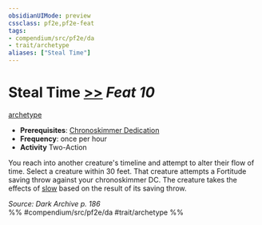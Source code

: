 ```yaml
---
obsidianUIMode: preview
cssclass: pf2e,pf2e-feat
tags:
- compendium/src/pf2e/da
- trait/archetype
aliases: ["Steal Time"]
---
```

# Steal Time  [>>](../../rules/core-rulebook/chapter-9-playing-the-game.md#Actions "Two-Action") *Feat 10*  
[archetype](../../rules/traits/archetype.md)  

- **Prerequisites**: [Chronoskimmer Dedication](chronoskimmer-dedication-da.md)
- **Frequency**: once per hour
- **Activity** Two-Action

You reach into another creature's timeline and attempt to alter their flow of time. Select a creature within 30 feet. That creature attempts a Fortitude saving throw against your chronoskimmer DC. The creature takes the effects of [slow](../spells/slow.md) based on the result of its saving throw.

*Source: Dark Archive p. 186*  
%% #compendium/src/pf2e/da #trait/archetype %%